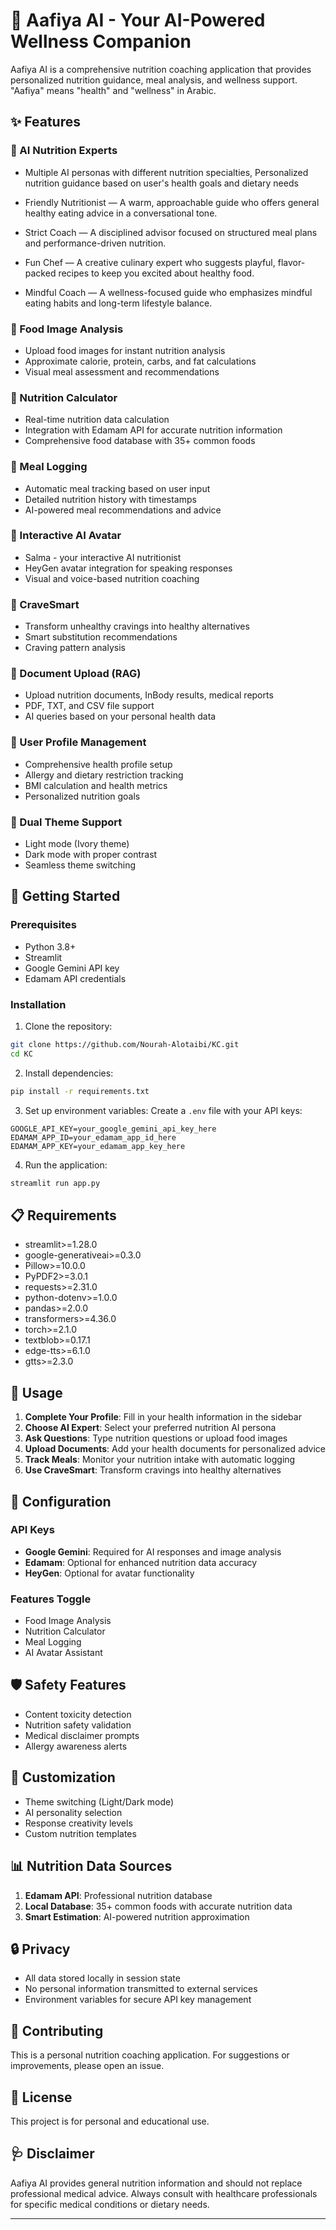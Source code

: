 # 🥗 Aafiya AI - Your AI-Powered Wellness Companion

Aafiya AI is a comprehensive nutrition coaching application that provides personalized nutrition guidance, meal analysis, and wellness support. "Aafiya" means "health" and "wellness" in Arabic.

## ✨ Features

### 🤖 AI Nutrition Experts
- Multiple AI personas with different nutrition specialties, Personalized nutrition guidance based on user's health goals and dietary needs

- Friendly Nutritionist — A warm, approachable guide who offers general healthy eating advice in a conversational tone.

- Strict Coach — A disciplined advisor focused on structured meal plans and performance-driven nutrition.

- Fun Chef — A creative culinary expert who suggests playful, flavor-packed recipes to keep you excited about healthy food.

- Mindful Coach — A wellness-focused guide who emphasizes mindful eating habits and long-term lifestyle balance.

### 📸 Food Image Analysis
- Upload food images for instant nutrition analysis
- Approximate calorie, protein, carbs, and fat calculations
- Visual meal assessment and recommendations

### 🧮 Nutrition Calculator
- Real-time nutrition data calculation
- Integration with Edamam API for accurate nutrition information
- Comprehensive food database with 35+ common foods

### 📝 Meal Logging
- Automatic meal tracking based on user input
- Detailed nutrition history with timestamps
- AI-powered meal recommendations and advice

### 🤖 Interactive AI Avatar
- Salma - your interactive AI nutritionist
- HeyGen avatar integration for speaking responses
- Visual and voice-based nutrition coaching

### 🍩 CraveSmart
- Transform unhealthy cravings into healthy alternatives
- Smart substitution recommendations
- Craving pattern analysis

### 📄 Document Upload (RAG)
- Upload nutrition documents, InBody results, medical reports
- PDF, TXT, and CSV file support
- AI queries based on your personal health data

### 👤 User Profile Management
- Comprehensive health profile setup
- Allergy and dietary restriction tracking
- BMI calculation and health metrics
- Personalized nutrition goals

### 🎨 Dual Theme Support
- Light mode (Ivory theme)
- Dark mode with proper contrast
- Seamless theme switching

## 🚀 Getting Started

### Prerequisites
- Python 3.8+
- Streamlit
- Google Gemini API key
- Edamam API credentials 


### Installation

1. Clone the repository:
```bash
git clone https://github.com/Nourah-Alotaibi/KC.git
cd KC
```

2. Install dependencies:
```bash
pip install -r requirements.txt
```

3. Set up environment variables:
Create a `.env` file with your API keys:
```
GOOGLE_API_KEY=your_google_gemini_api_key_here
EDAMAM_APP_ID=your_edamam_app_id_here
EDAMAM_APP_KEY=your_edamam_app_key_here
```

4. Run the application:
```bash
streamlit run app.py
```

## 📋 Requirements

- streamlit>=1.28.0
- google-generativeai>=0.3.0
- Pillow>=10.0.0
- PyPDF2>=3.0.1
- requests>=2.31.0
- python-dotenv>=1.0.0
- pandas>=2.0.0
- transformers>=4.36.0
- torch>=2.1.0
- textblob>=0.17.1
- edge-tts>=6.1.0
- gtts>=2.3.0

## 🎯 Usage

1. **Complete Your Profile**: Fill in your health information in the sidebar
2. **Choose AI Expert**: Select your preferred nutrition AI persona
3. **Ask Questions**: Type nutrition questions or upload food images
4. **Upload Documents**: Add your health documents for personalized advice
5. **Track Meals**: Monitor your nutrition intake with automatic logging
6. **Use CraveSmart**: Transform cravings into healthy alternatives

## 🔧 Configuration

### API Keys
- **Google Gemini**: Required for AI responses and image analysis
- **Edamam**: Optional for enhanced nutrition data accuracy
- **HeyGen**: Optional for avatar functionality

### Features Toggle
- Food Image Analysis
- Nutrition Calculator  
- Meal Logging
- AI Avatar Assistant

## 🛡️ Safety Features

- Content toxicity detection
- Nutrition safety validation
- Medical disclaimer prompts
- Allergy awareness alerts

## 🎨 Customization

- Theme switching (Light/Dark mode)
- AI personality selection
- Response creativity levels
- Custom nutrition templates

## 📊 Nutrition Data Sources

1. **Edamam API**: Professional nutrition database
2. **Local Database**: 35+ common foods with accurate nutrition data
3. **Smart Estimation**: AI-powered nutrition approximation

## 🔒 Privacy

- All data stored locally in session state
- No personal information transmitted to external services
- Environment variables for secure API key management

## 🤝 Contributing

This is a personal nutrition coaching application. For suggestions or improvements, please open an issue.

## 📄 License

This project is for personal and educational use.

## 🩺 Disclaimer

Aafiya AI provides general nutrition information and should not replace professional medical advice. Always consult with healthcare professionals for specific medical conditions or dietary needs.

---
